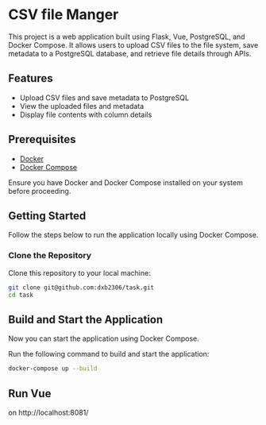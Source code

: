 # CSV file Manger

This project is a web application built using Flask, Vue, PostgreSQL, and Docker Compose. It allows users to upload CSV files to the file system, save metadata to a PostgreSQL database, and retrieve file details through APIs.

## Features

- Upload CSV files and save metadata to PostgreSQL
- View the uploaded files and metadata
- Display file contents with column details

## Prerequisites

- [Docker](https://www.docker.com/get-started)
- [Docker Compose](https://docs.docker.com/compose/install/)

Ensure you have Docker and Docker Compose installed on your system before proceeding.

## Getting Started

Follow the steps below to run the application locally using Docker Compose.

### Clone the Repository

Clone this repository to your local machine:

```bash
git clone git@github.com:dxb2306/task.git
cd task
```

## Build and Start the Application
Now you can start the application using Docker Compose.

Run the following command to build and start the application:

```bash
docker-compose up --build
```

## Run Vue
on http://localhost:8081/
